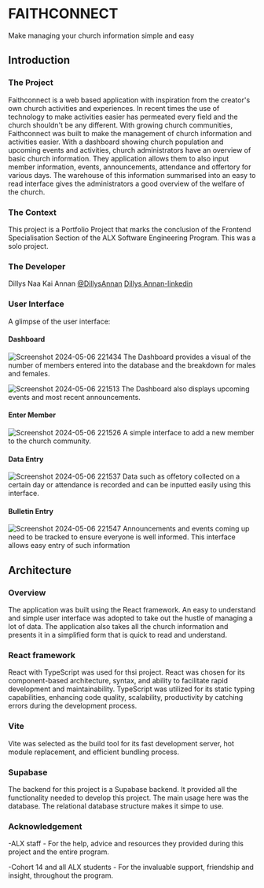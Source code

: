# FAITHCONNECT

Make managing your church information simple and easy

## Introduction

### The Project

Faithconnect is a web based application with inspiration from the creator's own church activities and experiences. In recent times the use of technology to make activities easier has permeated every field and the church shouldn't be any different. With growing church communities, Faithconnect was built to make the management of church information and activities easier. With a dashboard showing church population and upcoming events and activities, church administrators have an overview of basic church information. They application allows them to also input member information, events, announcements, attendance and offertory for various days. The warehouse of this information summarised into an easy to read interface gives the administrators a good overview of the welfare of the church.

### The Context

This project is a Portfolio Project that marks the conclusion of the Frontend Specialisation Section of the ALX Software Engineering Program. This was a solo project.

### The Developer

Dillys Naa Kai Annan [@DillysAnnan](https://twitter.com/DillysAnnan) [Dillys Annan-linkedin](https://www.linkedin.com/in/dillys-annan-083b10211/)

### User Interface

A glimpse of the user interface:

#### Dashboard

![Screenshot 2024-05-06 221434](https://github.com/Dillys3567/faithconnect/assets/80262558/02440e55-dec9-4171-aed3-038d56d3206f)
The Dashboard provides a visual of the number of members entered into the database and the breakdown for males and females.

![Screenshot 2024-05-06 221513](https://github.com/Dillys3567/faithconnect/assets/80262558/cb7e4eb4-6c4a-45b4-92da-4dd1ecfdd68d)
The Dashboard also displays upcoming events and most recent announcements.

#### Enter Member

![Screenshot 2024-05-06 221526](https://github.com/Dillys3567/faithconnect/assets/80262558/8e5de178-c11e-405a-9a50-a7a877b0c5e9)
A simple interface to add a new member to the church community.

#### Data Entry

![Screenshot 2024-05-06 221537](https://github.com/Dillys3567/faithconnect/assets/80262558/fff422b4-ee77-4da8-894c-4fcedc978699)
Data such as offetory collected on a certain day or attendance is recorded and can be inputted easily using this interface.

#### Bulletin Entry

![Screenshot 2024-05-06 221547](https://github.com/Dillys3567/faithconnect/assets/80262558/c25bff0c-787c-4818-9f1c-591792a8f591)
Announcements and events coming up need to be tracked to ensure everyone is well informed. This interface allows easy entry of such information

## Architecture

### Overview

The application was built using the React framework. An easy to understand and simple user interface was adopted to take out the hustle of managing a lot of data. The application also takes all the church information and presents it in a simplified form that is quick to read and understand.

### React framework

React with TypeScript was used for thsi project. React was chosen for its component-based architecture, syntax, and ability to facilitate rapid development and maintainability. TypeScript was utilized for its static typing capabilities, enhancing code quality, scalability, productivity by catching errors during the development process.

### Vite

Vite was selected as the build tool for its fast development server, hot module replacement, and efficient bundling process.

### Supabase

The backend for this project is a Supabase backend. It provided all the functionality needed to develop this project. The main usage here was the database. The relational database structure makes it simpe to use.

### Acknowledgement

-ALX staff - For the help, advice and resources they provided during this project and the entire program.

-Cohort 14 and all ALX students - For the invaluable support, friendship and insight, throughout the program.
